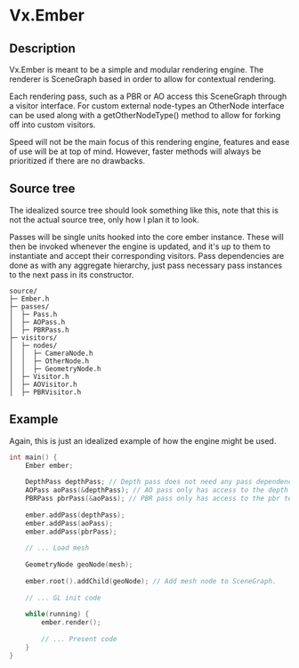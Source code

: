 # Vx.Ember

## Description

Vx.Ember is meant to be a simple and modular rendering engine. The renderer is SceneGraph based in order to allow for
contextual rendering.

Each rendering pass, such as a PBR or AO access this SceneGraph through a visitor interface. For custom external
node-types an OtherNode interface can be used along with a getOtherNodeType() method to allow for forking off into
custom visitors.

Speed will not be the main focus of this rendering engine, features and ease of use will be at top of mind. However,
faster methods will always be prioritized if there are no drawbacks.

## Source tree

The idealized source tree should look something like this, note that this is not the actual source tree, only how I plan
it to look.

Passes will be single units hooked into the core ember instance. These will then be invoked whenever the engine is
updated, and it's up to them to instantiate and accept their corresponding visitors. Pass dependencies are done as with
any aggregate hierarchy, just pass necessary pass instances to the next pass in its constructor.

```
source/
├─ Ember.h
├─ passes/
│  ├─ Pass.h
│  ├─ AOPass.h
│  ├─ PBRPass.h
├─ visitors/
│  ├─ nodes/
│  │  ├─ CameraNode.h
│  │  ├─ OtherNode.h
│  │  ├─ GeometryNode.h
│  ├─ Visitor.h
│  ├─ AOVisitor.h
│  ├─ PBRVisitor.h
```

## Example

Again, this is just an idealized example of how the engine might be used.

```c++
int main() {
    Ember ember;
    
    DepthPass depthPass; // Depth pass does not need any pass dependency.
    AOPass aoPass(&depthPass); // AO pass only has access to the depth texture.
    PBRPass pbrPass(&aoPass); // PBR pass only has access to the pbr texture.
    
    ember.addPass(depthPass);
    ember.addPass(aoPass);
    ember.addPass(pbrPass);
    
    // ... Load mesh
    
    GeometryNode geoNode(mesh);
    
    ember.root().addChild(geoNode); // Add mesh node to SceneGraph.
    
    // ... GL init code
    
    while(running) {
        ember.render();
        
        // ... Present code
    }
}
```